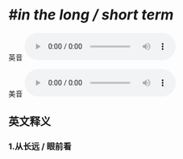 # ***\#in the long / short term*** 
英音
<audio src="./media/in the long term1_AAC.aac" controls="controls"></audio>

美音
<audio src="./media/in the long term 2_AAC.aac" controls="controls"></audio>



  

英文释义
---
### 1.**从长远 / 眼前看**  


